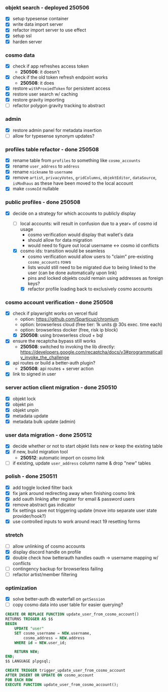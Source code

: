 ### objekt search - deployed 250506

- [x] setup typesense container
- [x] write data import server
- [x] refactor import server to use effect
- [x] setup ssl
- [x] harden server

### cosmo data

- [x] check if app refreshes access token
  - **250506**: it doesn't
- [x] check if the old token refresh endpoint works
  - **250508**: it does
- [x] restore `withProxiedToken` for persistent access
- [x] restore user search w/ caching
- [x] restore gravity importing
- [ ] refactor polygon gravity tracking to abstract

### admin

- [x] restore admin panel for metadata insertion
- [ ] allow for typesense synonym updates?

### profiles table refactor - done 250508

- [x] rename table from `profiles` to something like `cosmo_accounts`
- [x] rename `user_address` to `address`
- [x] rename `nickname` to `username`
- [x] remove `artist`, `privacyVotes`, `gridColumns`, `objektEditor`, `dataSource`, `isModhaus` as these have been moved to the local account
- [x] make `cosmoId` nullable

### public profiles - done 250508

- [x] decide on a strategy for which accounts to publicly display

  - [ ] local accounts: will result in confusion due to a year+ of cosmo id usage
    - cosmo verification would display that wallet's data
    - should allow for data migration
    - would need to figure out local username <-> cosmo id conflicts
  - [x] cosmo ids: transition would be seamless
    - cosmo verification would allow users to "claim" pre-existing `cosmo_accounts` rows
    - lists would still need to be migrated due to being linked to the user (can be done automatically upon link)
    - pins and locked objekts could remain using addresses as foreign keys?
    - [x] refactor profile loading back to exclusively cosmo accounts

### cosmo account verification - done 250508

- [x] check if playwright works on vercel fluid
  - option: https://github.com/Sparticuz/chromium
  - option: browserless cloud (free tier: 1k units @ 30s exec. time each)
  - option: browserless docker (free, risk ip block)
  - [x] **250508**: using browserless cloud + bql
- [x] ensure the recaptcha bypass still works
  - **250508**: switched to invoking the lib directly: https://developers.google.com/recaptcha/docs/v3#programmatically_invoke_the_challenge
- [x] api routes or build a better-auth plugin?
  - **250508**: api routes + server action
- [x] link to signed in user

### server action client migration - done 250510

- [x] objekt lock
- [x] objekt pin
- [x] objekt unpin
- [x] metadata update
- [x] metadata bulk update (admin)

### user data migration - done 250512

- [x] decide whether or not to start objekt lists new or keep the existing table
- [x] if new, build migration tool
  - **250512**: automatic import on cosmo link
- [ ] if existing, update `user_address` column name & drop "new" tables

### polish - done 250511

- [x] add toggle locked filter back
- [x] fix jank around redirecting away when finishing cosmo link
- [x] add oauth linking after register for email & password users
- [x] remove abstract gas indicator
- [x] fix settings save not triggering update (move into separate user state provider/hook?)
- [x] use controlled inputs to work around react 19 resetting forms

### stretch

- [ ] allow unlinking of cosmo accounts
- [x] display discord handle on profile
- [x] double check how betterauth handles oauth -> username mapping w/ conflicts
- [ ] contingency backup for browserless failing
- [ ] refactor artist/member filtering

### optimization

- [x] solve better-auth db waterfall on `getSession`
- [ ] copy cosmo data into user table for easier querying?

```sql
CREATE OR REPLACE FUNCTION update_user_from_cosmo_account()
RETURNS TRIGGER AS $$
BEGIN
    UPDATE "user"
    SET cosmo_username = NEW.username,
        cosmo_address = NEW.address
    WHERE id = NEW.user_id;

    RETURN NEW;
END;
$$ LANGUAGE plpgsql;

CREATE TRIGGER trigger_update_user_from_cosmo_account
AFTER INSERT OR UPDATE ON cosmo_account
FOR EACH ROW
EXECUTE FUNCTION update_user_from_cosmo_account();
```
